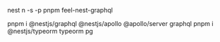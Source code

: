 nest n -s -p pnpm feel-nest-graphql

pnpm i @nestjs/graphql @nestjs/apollo @apollo/server graphql
pnpm i @nestjs/typeorm typeorm pg
